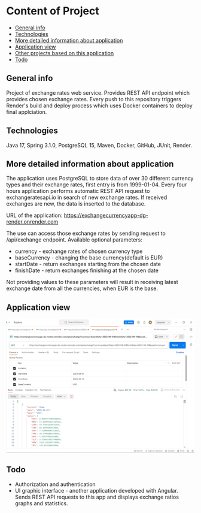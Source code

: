 # Content of Project
* [General info](#general-info)
* [Technologies](#technologies)
* [More detailed information about application](#more-detailed-information-about-application)
* [Application view](#application-view)
* [Other projects based on this application](#other-projects-based-on-this-application)
* [Todo](#todo)
## General info
Project of exchange rates web service. Provides REST API endpoint which provides chosen exchange rates. Every push to this repository triggers Render's build and deploy process which uses Docker containers to deploy final applciation.

## Technologies

Java 17, Spring 3.1.0, PostgreSQL 15, Maven, Docker, GitHub, JUnit, Render.

## More detailed information about application

The application uses PostgreSQL to store data of over 30 different currency types and their exchange rates, first entry is from 1999-01-04. Every four hours application performs automatic REST API request to exchangeratesapi.io in search of new exchange rates. If received exchanges are new, the data is inserted to the database. 

URL of the application: https://exchangecurrencyapp-dp-render.onrender.com

The use can access those exchange rates by sending request to /api/exchange endpoint.
Available optional parameters:
 - currency - exchange rates of chosen currency type
 - baseCurrency - changing the base currency(default is EUR)
 - startDate - return exchanges starting from the chosen date
 - finishDate - return exchanges finishing at the chosen date

Not providing values to these parameters will result in receiving latest exchange date from all the currencies, when EUR is the base.
## Application view

![img.png](img.png)

## Todo

- Authorization and authentication
- UI graphic interface - another application developed with Angular. Sends REST API requests to this app and displays exchange ratios graphs and statistics.